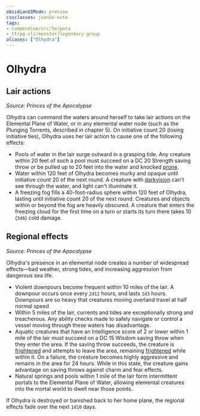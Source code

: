 ```yaml
---
obsidianUIMode: preview
cssclasses: json5e-note
tags:
- compendium/src/5e/pota
- ttrpg-cli/monster/legendary-group
aliases: ["Olhydra"]
---
```

# Olhydra

## Lair actions
_Source: Princes of the Apocalypse_

Olhydra can command the waters around herself to take lair actions on the Elemental Plane of Water, or in any elemental water node (such as the Plunging Torrents, described in chapter 5). On initiative count 20 (losing initiative ties), Olhydra uses her lair action to cause one of the following effects:

- Pools of water in the lair surge outward in a grasping tide. Any creature within 20 feet of such a pool must succeed on a DC 20 Strength saving throw or be pulled up to 20 feet into the water and knocked [prone](/3-Mechanics/CLI/rules/conditions.md#prone).  
- Water within 120 feet of Olhydra becomes murky and opaque until initiative count 20 of the next round. A creature with [darkvision](/3-Mechanics/CLI/rules/senses.md#darkvision) can't see through the water, and light can't illuminate it.  
- A freezing fog fills a 40-foot-radius sphere within 120 feet of Olhydra, lasting until initiative count 20 of the next round. Creatures and objects within or beyond the fog are heavily obscured. A creature that enters the freezing cloud for the first time on a turn or starts its turn there takes 10 (`3d6`) cold damage.  

## Regional effects
_Source: Princes of the Apocalypse_

Olhydra's presence in an elemental node creates a number of widespread effects—bad weather, strong tides, and increasing aggression from dangerous sea life.

- Violent downpours become frequent within 10 miles of the lair. A downpour occurs once every `2d12` hours, and lasts `1d3` hours. Downpours are so heavy that creatures moving overland travel at half normal speed  
- Within 5 miles of the lair, currents and tides are exceptionally strong and treacherous. Any ability checks made to safely navigate or control a vessel moving through these waters has disadvantage.  
- Aquatic creatures that have an Intelligence score of 2 or lower within 1 mile of the lair must succeed on a DC 15 Wisdom saving throw when they enter the area. If the saving throw succeeds, the creature is [frightened](/3-Mechanics/CLI/rules/conditions.md#frightened) and attempts to leave the area, remaining [frightened](/3-Mechanics/CLI/rules/conditions.md#frightened) while within it. On a failure, the creature becomes highly aggressive and remains in the area for 24 hours. While in this state, the creature gains advantage on saving throws against charm and fear effects.  
- Natural springs and pools within 1 mile of the lair form intermittent portals to the Elemental Plane of Water, allowing elemental creatures into the mortal world to dwell near those points.  

If Olhydra is destroyed or banished back to her home plane, the regional effects fade over the next `1d10` days.